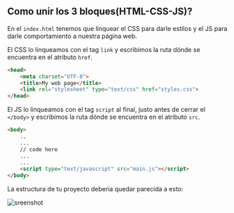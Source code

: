 ## Como unir los 3 bloques(HTML-CSS-JS)? 

En el ```index.html``` tenemos que linquear el CSS para darle estilos y el JS para darle comportamiento a nuestra página web.

El CSS lo linqueamos con el tag ```link``` y escribimos la ruta dónde se encuentra en el atributo ```href```.

```html
<head>
    <meta charset="UTF-8">
    <title>My web page</title>
    <link rel="stylesheet" type="text/css" href="styles.css">
</head>

```


El JS lo linqueamos con el tag ```script``` al final, justo antes de cerrar el ```</body>``` y escribimos la ruta dónde se encuentra en el atributo ```src```.

```html
<body>
    ..
    ...
    // code here
    ...
    ...
    <script type="text/javascript" src="main.js"></script>
</body>
```

La estructura de tu proyecto debería quedar parecida a esto:

![sreenshot](https://i.imgur.com/31HaLn9.png)